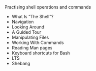 Practising shell operations and commands

- What Is “The Shell”?
- Navigation
- Looking Around
- A Guided Tour
- Manipulating Files
- Working With Commands
- Reading Man pages
- Keyboard shortcuts for Bash
- LTS
- Shebang
